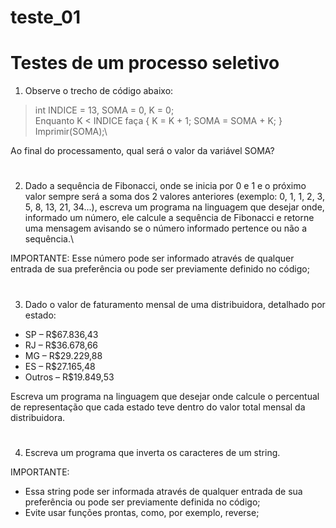 # teste_01

# Testes de um processo seletivo

1. Observe o trecho de código abaixo:
>int INDICE = 13, SOMA = 0, K = 0;\
>Enquanto K < INDICE faça { K = K + 1; SOMA = SOMA + K; }\
>Imprimir(SOMA);\

Ao final do processamento, qual será o valor da variável SOMA?
#

2. Dado a sequência de Fibonacci, onde se inicia por 0 e 1 e o próximo valor sempre será a soma dos 2 valores anteriores (exemplo: 0, 1, 1, 2, 3, 5, 8, 13, 21, 34...), escreva um programa na linguagem que desejar onde, informado um número, ele calcule a sequência de Fibonacci e retorne uma mensagem avisando se o número informado pertence ou não a sequência.\

IMPORTANTE: Esse número pode ser informado através de qualquer entrada de sua preferência ou pode ser previamente definido no código;
#

3. Dado o valor de faturamento mensal de uma distribuidora, detalhado por estado:
- SP – R$67.836,43
- RJ – R$36.678,66
- MG – R$29.229,88
- ES – R$27.165,48
- Outros – R$19.849,53

Escreva um programa na linguagem que desejar onde calcule o percentual de representação que cada estado teve dentro do valor total mensal da distribuidora.  
#

4. Escreva um programa que inverta os caracteres de um string.

IMPORTANTE:
- Essa string pode ser informada através de qualquer entrada de sua preferência ou pode ser previamente definida no código;
- Evite usar funções prontas, como, por exemplo, reverse;

